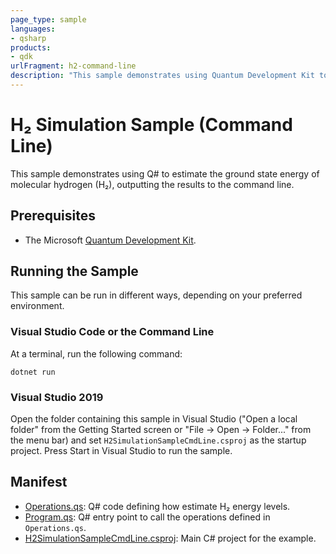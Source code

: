 ```yaml
---
page_type: sample
languages:
- qsharp
products:
- qdk
urlFragment: h2-command-line
description: "This sample demonstrates using Quantum Development Kit to estimate ground state energies of molecular hydrogen."
---
```


# H₂ Simulation Sample (Command Line)

This sample demonstrates using Q# to estimate the ground state energy of molecular hydrogen (H₂), outputting the results to the command line.

## Prerequisites

- The Microsoft [Quantum Development Kit](https://docs.microsoft.com/azure/quantum/install-overview-qdk/).

## Running the Sample

This sample can be run in different ways, depending on your preferred environment.

### Visual Studio Code or the Command Line

At a terminal, run the following command:

```dotnetcli
dotnet run
```

### Visual Studio 2019

Open the folder containing this sample in Visual Studio ("Open a local folder" from the Getting Started screen or "File → Open → Folder..." from the menu bar) and set `H2SimulationSampleCmdLine.csproj` as the startup project.
Press Start in Visual Studio to run the sample.

## Manifest

- [Operations.qs](https://github.com/microsoft/Quantum/blob/main/samples/simulation/h2/command-line/Operations.qs): Q# code defining how estimate H₂ energy levels.
- [Program.qs](https://github.com/microsoft/Quantum/blob/main/samples/simulation/h2/command-line/Host.cs): Q# entry point to call the operations defined in `Operations.qs`.
- [H2SimulationSampleCmdLine.csproj](https://github.com/microsoft/Quantum/blob/main/samples/simulation/h2/command-line/H2SimulationSampleCmdLine.csproj): Main C# project for the example.
